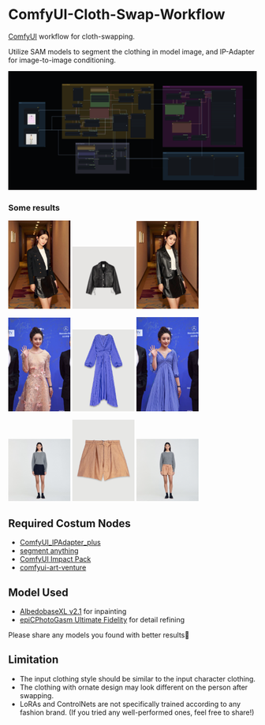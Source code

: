 # ComfyUI-Cloth-Swap-Workflow
[ComfyUI](https://github.com/comfyanonymous/ComfyUI) workflow for cloth-swapping. 

Utilize SAM models to segment the clothing in model image, and IP-Adapter for image-to-image conditioning.

![Screenshot of overall workflow](./workflow.png)

### Some results
<img src="./samples/zly/zly3.jpeg" width="25%"> <img src="./samples/zly/cloth3.png" width="25%"> <img src="./samples/zly/out3.png" width="25%">

<img src="./samples/zly/zly2.jpg" width="25%"> <img src="./samples/zly/cloth2.png" width="25%"> <img src="./samples/zly/out2.png" width="25%">

<img src="./samples/image_2/model-2.jpg" width="25%"> <img src="./samples/image_2/cloth-2.jpg" width="25%"> <img src="./samples/image_2/out-2.png" width="25%">

## Required Costum Nodes
- [ComfyUI_IPAdapter_plus](https://github.com/cubiq/ComfyUI_IPAdapter_plus)
- [segment anything](https://github.com/storyicon/comfyui_segment_anything)
- [ComfyUI Impact Pack](https://github.com/ltdrdata/ComfyUI-Impact-Pack)
- [comfyui-art-venture](https://github.com/sipherxyz/comfyui-art-venture)

## Model Used
- [AlbedobaseXL v2.1](https://civitai.com/models/140737/albedobase-xl) for inpainting
- [epiCPhotoGasm Ultimate Fidelity](https://civitai.com/models/132632?modelVersionId=429454) for detail refining

Please share any models you found with better results🤗

## Limitation
- The input clothing style should be similar to the input character clothing.
- The clothing with ornate design may look different on the person after swapping.
- LoRAs and ControlNets are not specifically trained according to any fashion brand. (If you tried any well-performed ones, feel free to share!)

